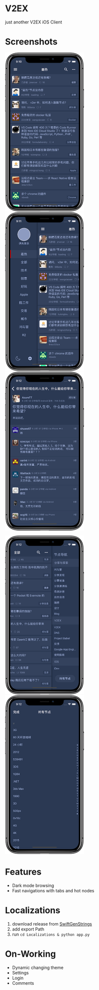 # V2EX
just another V2EX iOS Client


# Screenshots

<p float="left">
<img src="https://github.com/alexiscn/V2EX/raw/master/Screenshots/timeline.png" width="260">
<img src="https://github.com/alexiscn/V2EX/raw/master/Screenshots/navigations.png" width="260">
<img src="https://github.com/alexiscn/V2EX/raw/master/Screenshots/detail.png" width="260">
</p>

<p float="left">
<img src="https://github.com/alexiscn/V2EX/raw/master/Screenshots/hot_nodes.png" width="260">
<img src="https://github.com/alexiscn/V2EX/raw/master/Screenshots/all_nodes.png" width="260">  
</p>

# Features

* Dark mode browsing
* Fast navigations with tabs and hot nodes

# Localizations

1. download release from [SwiftGenStrings](https://github.com/kayak/SwiftGenStrings/releases)
2. add export Path
3. run `cd Localizations & python app.py`


# On-Working

* Dynamic changing theme
* Settings
* Login
* Comments
